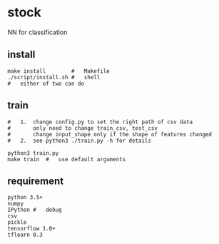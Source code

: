 # stock
NN for classification

## install
```shell
make install        #   Makefile
./script/install.sh #   shell
#   either of two can do
```

## train
```shell
#   1.  change config.py to set the right path of csv data
#       only need to change train_csv, test_csv
#       change input_shape only if the shape of features changed
#   2.  see python3 ./train.py -h for details

python3 train.py
make train  #   use default arguments
```
## requirement
```
python 3.5+
numpy
IPython #   debug
csv
pickle
tensorflow 1.0+
tflearn 0.3
```
